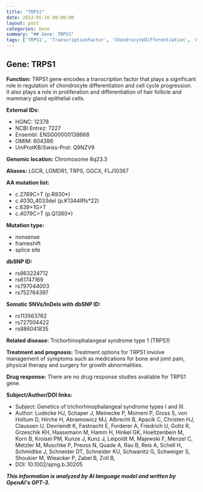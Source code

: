 ```yaml
---
title: "TRPS1"
date: 2023-05-16 00:00:00
layout: post
categories: Gene
summary: "## Gene: TRPS1"
tags: ['TRPS1', 'TranscriptionFactor', 'ChondrocyteDifferentiation', 'HairFollicle', 'MammaryGland', 'TrichorhinophalangealSyndrome', 'GeneticMutation', 'TreatmentOptions']
---
```


## Gene: TRPS1

**Function:** TRPS1 gene encodes a transcription factor that plays a significant role in regulation of chondrocyte differentiation and cell cycle progression. It also plays a role in proliferation and differentiation of hair follicle and mammary gland epithelial cells.

**External IDs:** 
- HGNC: 12378
- NCBI Entrez: 7227
- Ensembl: ENSG00000138668
- OMIM: 604386
- UniProtKB/Swiss-Prot: Q9NZV9

**Genomic location:** Chromosome 8q23.3

**Aliases:** LGCR, LGMDR1, TRPS, GGCX, FLJ10367

**AA mutation list:**
- c.2789C>T (p.R930*)
- c.4030_4033del (p.K1344Rfs*22)
- c.639+1G>T
- c.4079C>T (p.Q1360*)

**Mutation type:** 
- nonsense
- frameshift
- splice site

**dbSNP ID:**
- rs863224712
- rs61747169
- rs797044003
- rs752764397

**Somatic SNVs/InDels with dbSNP ID:**
- rs113563762
- rs727504422
- rs886041835

**Related disease:** Trichorhinophalangeal syndrome type 1 (TRPS1)

**Treatment and prognosis:** Treatment options for TRPS1 involve management of symptoms such as medications for bone and joint pain, physical therapy and surgery for growth abnormalities. 

**Drug response:** There are no drug response studies available for TRPS1 gene.

**Subject/Author/DOI links:**
- Subject: Genetics of trichorhinophalangeal syndrome types I and III.
- Author: Ludecke HJ, Schaper J, Meinecke P, Momeni P, Gross S, von Holtum D, Hirche H, Abramowicz MJ, Albrecht B, Apacik C, Christen HJ, Claussen U, Devriendt K, Fastnacht E, Forderer A, Friedrich U, Goltz R, Grzeschik KH, Haasemann M, Hamm H, Hinkel GK, Hoeltzenbein M, Korn B, Kroisel PM, Kunze J, Kunz J, Leipoldt M, Majewski F, Menzel C, Metzler M, Muschke P, Preuss N, Quade A, Rau B, Reis A, Schell H, Schmidtke J, Schneider DT, Schneider KU, Schwanitz G, Schweiger S, Shoukier M, Wieacker P, Zabel B, Zoll B, 
- DOI: 10.1002/ajmg.b.30205

**_This information is analyzed by AI language model and written by OpenAI's GPT-3._**